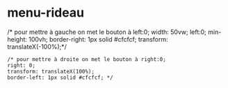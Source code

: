 # menu-rideau

 /* pour mettre à gauche on met le bouton à left:0;
    width: 50vw;
    left:0;
    min-height: 100vh;
    border-right: 1px solid #cfcfcf; 
    transform: translateX(-100%);*/


    /* pour mettre à droite on met le bouton à right:0;
    right: 0;
    transform: translateX(100%);
    border-left: 1px solid #cfcfcf; */
